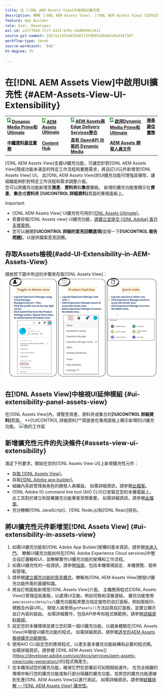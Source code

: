 ```yaml
---
title: 在 [!DNL AEM Assets View]中啟用UI擴充性
description: 瞭解 [!DNL AEM Assets View]. [!DNL AEM Assets View] UI的UI擴充功能可讓您新增自訂UI元件，以符合特定的業務需求。
feature: App Builder
role: User, Developer
exl-id: a11f7043-17cf-4331-b76c-d3db099c2411
source-git-commit: 1927a1147e4b33d6173f08953d64b5a91d3473d7
workflow-type: tm+mt
source-wordcount: '542'
ht-degree: 3%

---
```


# 在[!DNL AEM Assets View]中啟用UI擴充性 {#AEM-Assets-View-UI-Extensibility}

<table>
    <tr>
        <td>
            <sup style= "background-color:#008000; color:#FFFFFF; font-weight:bold"><i>新</i></sup> <a href="/help/assets/dynamic-media/dm-prime-ultimate.md"><b>Dynamic Media Prime和Ultimate</b></a>
        </td>
        <td>
            <sup style= "background-color:#008000; color:#FFFFFF; font-weight:bold"><i>新</i></sup> <a href="/help/assets/assets-ultimate-overview.md"><b>AEM Assets Ultimate</b></a>
        </td>
        <td>
            <sup style= "background-color:#008000; color:#FFFFFF; font-weight:bold"><i>新</i></sup> <a href="/help/assets/integrate-aem-assets-edge-delivery-services.md"><b>AEM Assets與Edge Delivery Services整合</b></a>
        </td>
          <td>
            <sup style= "background-color:#008000; color:#FFFFFF; font-weight:bold"><i>新</i></sup> <a href="/help/assets/dynamic-media/enable-dynamic-media-prime-and-ultimate.md"><b>啟用Dynamic Media Prime和Ultimate</b></a>
        </td>
        <td>
            <a href="/help/assets/search-best-practices.md"><b>搜尋最佳實務</b></a>
        </td>
    </tr>
    <tr>
        <td>
            <a href="/help/assets/metadata-best-practices.md"><b>中繼資料最佳實務</b></a>
        </td>
        <td>
            <a href="/help/assets/product-overview.md"><b>Content Hub</b></a>
        </td>
        <td>
            <a href="/help/assets/dynamic-media-open-apis-overview.md"><b>具有 OpenAPI 功能的 Dynamic Media</b></a>
        </td>
        <td>
            <a href="https://developer.adobe.com/experience-cloud/experience-manager-apis/"><b>AEM Assets 開發人員文件</b></a>
        </td>
    </tr>
</table>

[!DNL AEM Assets View]支援UI擴充功能，可讓您針對[!DNL AEM Assets View]現成功能未滿足的特定工作流程和業務需求，將自訂UI元件新增至[!DNL Assets View] UI。 此[!DNL AEM Assets View]的UI擴充功能可增強其彈性，讓組織能夠針對特定工作流程和需求調整介面。\
您可以將擴充功能新增至&#x200B;**資產**、**資料夾**&#x200B;和&#x200B;**集合**&#x200B;層級。 新增的擴充功能會顯示在&#x200B;**資產**、**集合**&#x200B;或&#x200B;**資料夾** **[!UICONTROL 詳細資料]**&#x200B;頁面的專用面板上。

>[!IMPORTANT]
>
> * [!DNL AEM Assets View] UI擴充性可用於[[!DNL Assets Ultimate]](/help/assets/assets-ultimate-overview.md)。
> * 若要存取[!DNL Assets view] UI擴充功能，[請建立並提交 [!DNL Adobe] 客戶支援案例](https://helpx.adobe.com/tw/enterprise/using/support-for-experience-cloud.html)。
> * 您可以展開&#x200B;**[!UICONTROL 詳細的意見回饋選項]**&#x200B;並按一下&#x200B;**[!UICONTROL 報告問題]**，以提供檔案意見回饋。

## <a id="1"></a>存取Assets檢視{#add-UI-Extensibility-in-AEM-Assets-View}

請依照下圖中所述的步驟來存取[!DNL Assets View]：
![access-assets-view-ui](/help/assets/assets/access-assets-view.jpg)

## 在[!DNL Assets View]中檢視UI延伸模組 {#ui-extensibility-panel-assets-view}

在[!DNL Assets View]內，導覽至資產、資料夾或集合的&#x200B;**[!UICONTROL 詳細資料]**&#x200B;頁面。 **[!UICONTROL 詳細資料]**頁面會在專用面板上顯示新增的UI擴充功能。
![我的工作區](/help/assets/assets/my-workspace-assets-view3.png)

## 新增擴充性元件的先決條件{#assets-view-ui-extensibility}

滿足下列要求，開始在您的[!DNL Assets View UI]上新增擴充性元件：

* [存取 [!DNL Assets View]](#1)。
* 存取[[!DNL Adobe app builder]](https://developer.adobe.com/app-builder/docs/overview/)。
* 組織內系統管理員角色的開發人員權益。 如需詳細資訊，請參閱[此檔案](https://developer.adobe.com/uix/docs/guides/get-access/)。
* [!DNL Adobe IO command line tool (AIO CLI)]已安裝在您的本機電腦上。 此工具對於建立和部署擴充功能專案至關重要。 如需詳細資訊，請參閱[此檔案](https://developer.adobe.com/app-builder/docs/getting_started/#local-environment-set-up)。
* 充分瞭解[!DNL JavaScript]、[!DNL Node.js]和[!DNL React]技術。

## 將UI擴充性元件新增至[!DNL Assets View] {#ui-extensibility-in-assets-view}

1. 如需UI擴充功能和[!DNL Adobe App Builder]架構的基本資訊，請參閱[快速入門](https://developer.adobe.com/uix/docs/getting-started/)。 瞭解UI擴充功能如何在[!DNL Adobe Experience Cloud services]中整合自訂邏輯和UI，並瞭解實作UI擴充功能的架構和工作流程。
1. 如需UI擴充性的一般資訊，請參閱[指南](https://developer.adobe.com/uix/docs/guides/)，包括本機環境設定、本機預覽、發佈和管理。
1. 請參閱[建立擴充功能的常見概念](https://developer.adobe.com/uix/docs/services/aem-assets-view/api/commons/)，瞭解為[!DNL AEM Assets View]開發UI擴充功能所需的基礎知識。
1. 將自訂側面板新增至[!DNL Assets View]介面。 主機應用程式([!DNL Assets View])管理這些面板，以處理UI互動，例如切換和深層連結。 擴充功能使用`aem/assets/details/1`擴充功能點來整合指定屬性的自訂面板，例如面板ID、標題及內容URL。 開發人員使用`getPanels()`方法註冊自訂面板，並建立顯示自訂內容的路由。 如需詳細實作，包括API參考和程式碼範例，請參閱[詳細資料檢視](https://developer.adobe.com/uix/docs/services/aem-assets-view/api/details-view/)。
1. 設定您的本機環境並建立您的第一個UI擴充功能，以親身體驗在[!DNL Assets View]中開發UI擴充功能的程式。 如需詳細資訊，請參閱[逐步的AEM Assets檢視擴充功能開發](https://developer.adobe.com/uix/docs/services/aem-assets-view/extension-development/)。
1. 使用AIO CLI設定您的應用程式，以產生基本擴充功能結構和必要的程式碼。 如需詳細資訊，請參閱 [!DNL AEM Assets View]](https://developer.adobe.com/uix/docs/services/aem-assets-view/code-generation/)的[程式碼產生。
1. 在本機測試您的擴充功能，確保它們在部署前可如預期般運作。 在完全隔離的環境中執行您的擴充功能或執行部分隔離的擴充功能，並將您的擴充功能連線到生產[!DNL AEM Assets View]以進行測試。 如需詳細資訊，請參閱[疑難排解 —  [!DNL AEM Assets View] 擴充性](https://developer.adobe.com/uix/docs/services/aem-assets-view/debug/)。

